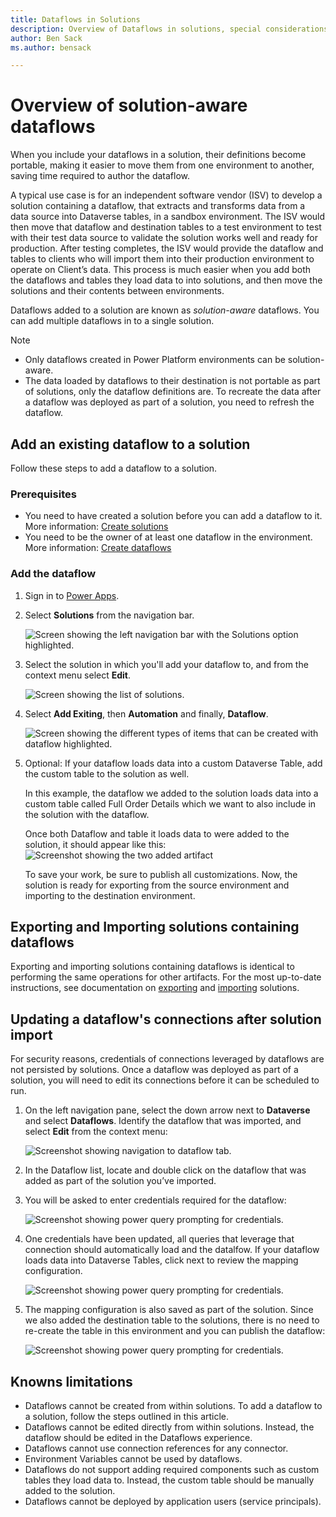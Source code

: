 ```yaml
---
title: Dataflows in Solutions
description: Overview of Dataflows in solutions, special considerations and limitation
author: Ben Sack
ms.author: bensack

---
```

# Overview of solution-aware dataflows

When you include your dataflows in a solution, their definitions become portable, making it easier to move them from one environment to another, saving time required to author the dataflow.

A typical use case is for an independent software vendor (ISV) to develop a solution containing a dataflow, that extracts and transforms data from a data source into Dataverse tables, in a sandbox environment. The ISV would then move that dataflow and destination tables to a test environment to test with their test data source to validate the solution works well and ready for production. After testing completes, the ISV would provide the dataflow and tables to clients who will import them into their production environment to operate on Client’s data. This process is much easier when you add both the dataflows and tables they load data to into solutions, and then move the solutions and their contents between environments.

Dataflows added to a solution are known as *solution-aware* dataflows. You can add multiple dataflows in to a single solution.

> [!NOTE]
>
> * Only dataflows created in Power Platform environments can be solution-aware.
> * The data loaded by dataflows to their destination is not portable as part of solutions, only the dataflow definitions are. To recreate the data after a dataflow was deployed as part of a solution, you need to refresh the dataflow.

## Add an existing dataflow to a solution

Follow these steps to add a dataflow to a solution.

### Prerequisites

* You need to have created a solution before you can add a dataflow to it. More information: [Create solutions](https://docs.microsoft.com/powerapps/maker/data-platform/create-solution)
* You need to be the owner of at least one dataflow in the environment. More information: [Create dataflows](/data-integration/dataflows/dataflows-integration-overview)

### Add the dataflow

1. Sign in to [Power Apps](https://powerapps.microsoft.com).
2. Select **Solutions** from the navigation bar.

   ![Screen showing the left navigation bar with the Solutions option highlighted.](./media/dataflows-solution-awareness/select-solutions-from-left-nav.png)

3. Select the solution in which you'll add your dataflow to, and from the context menu select **Edit**.

   ![Screen showing the list of solutions.](./media/dataflows-solution-awareness/Solutions_02_EditSolution.png)

4. Select **Add Exiting**, then **Automation** and finally, **Dataflow**.

   ![Screen showing the different types of items that can be created with dataflow highlighted.](./media/dataflows-solution-awareness/Solutions_03_AddExistingDataflow.png)

5. Optional: If your dataflow loads data into a custom Dataverse Table, add the custom table to the solution as well.
   
   In this example, the dataflow we added to the solution loads data into a custom table called Full Order Details which we want to also include in the solution with the dataflow.

   Once both Dataflow and table it loads data to were added to the solution, it should appear like this:
    ![Screenshot showing the two added artifact](./media/dataflows-solution-awareness/Solutions_06_ComponentsAdded.png)

   To save your work, be sure to publish all customizations. Now, the solution is ready for exporting from the source environment and importing to the destination environment.

## Exporting and Importing solutions containing dataflows

Exporting and importing solutions containing dataflows is identical to performing the same operations for other artifacts. For the most up-to-date instructions, see documentation on [exporting](https://docs.microsoft.com/powerapps/maker/data-platform/export-solutions) and [importing](https://docs.microsoft.com/powerapps/maker/data-platform/import-update-export-solutions) solutions.

## Updating a dataflow's connections after solution import

For security reasons, credentials of connections leveraged by dataflows are not persisted by solutions. Once a dataflow was deployed as part of a solution, you will need to edit its connections before it can be scheduled to run.

1. On the left navigation pane, select the down arrow next to **Dataverse** and select **Dataflows**. Identify the dataflow that was imported, and select **Edit** from the context menu:

   ![Screenshot showing navigation to dataflow tab.](./media/dataflows-solution-awareness/Solutions_dataflows_after_Import_02.png)

2. In the Dataflow list, locate and double click on the dataflow that was added as part of the solution you’ve imported.

3. You will be asked to enter credentials required for the dataflow:

   ![Screenshot showing power query prompting for credentials.](./media/dataflows-solution-awareness/Solutions_dataflows_after_Import_03.png)

4. One credentials have been updated, all queries that leverage that connection should automatically load and the datalfow. If your dataflow loads data into Dataverse Tables, click next to review the mapping configuration.

   ![Screenshot showing power query prompting for credentials.](./media/dataflows-solution-awareness/Solutions_dataflows_after_Import_05.png)

5. The mapping configuration is also saved as part of the solution. Since we also added the destination table to the solutions, there is no need to re-create the table in this environment and you can publish the dataflow:

   ![Screenshot showing power query prompting for credentials.](./media/dataflows-solution-awareness/Solutions_dataflows_after_Import_06.png)

## Knowns limitations

* Dataflows cannot be created from within solutions. To add a dataflow to a solution, follow the steps outlined in this article.
* Dataflows cannot be edited directly from within solutions. Instead, the dataflow should be edited in the Dataflows experience.
* Dataflows cannot use connection references for any connector.
* Environment Variables cannot be used by dataflows.
* Dataflows do not support adding required components such as custom tables they load data to. Instead, the custom table should be manually added to the solution.
* Dataflows cannot be deployed by application users (service principals).

